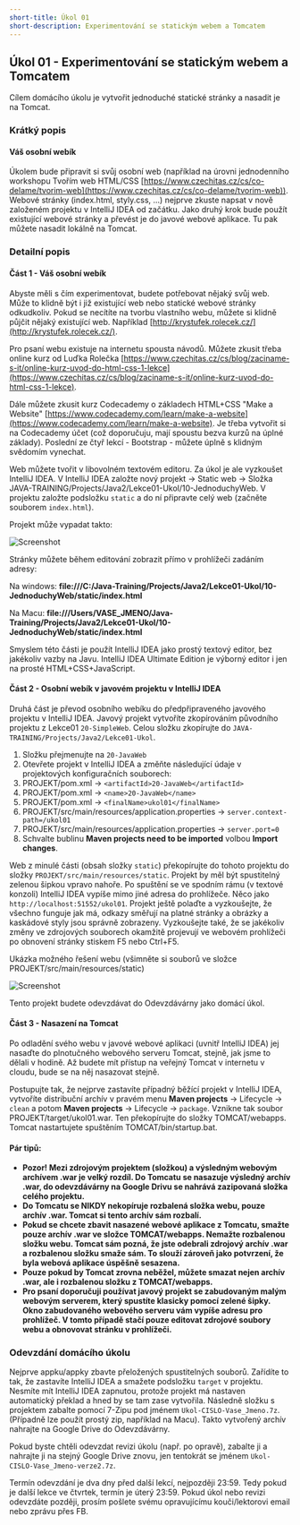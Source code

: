 ```yaml
---
short-title: Úkol 01
short-description: Experimentování se statickým webem a Tomcatem
---
```

Úkol 01 - Experimentování se statickým webem a Tomcatem
-------------------------------------------------------

Cílem domácího úkolu je vytvořit jednoduché statické stránky a nasadit je na Tomcat.

### Krátký popis

#### Váš osobní webík

Úkolem bude připravit si svůj osobní web (například na úrovni jednodenního workshopu Tvořím web HTML/CSS
[https://www.czechitas.cz/cs/co-delame/tvorim-web](https://www.czechitas.cz/cs/co-delame/tvorim-web)). Webové stránky
(index.html, styly.css, ...) nejprve zkuste napsat v nově založeném projektu v IntelliJ IDEA od začátku.
Jako druhý krok bude použít existující webové stránky a převést je do javové webové aplikace.
Tu pak můžete nasadit lokálně na Tomcat.



### Detailní popis

#### Část 1 - Váš osobní webík

Abyste měli s čím experimentovat, budete potřebovat nějaký svůj web. Může to klidně být i již existující web nebo
statické webové stránky odkudkoliv. Pokud se necítíte na tvorbu vlastního webu, můžete si klidně půjčit nějaký
existující web. Například [http://krystufek.rolecek.cz/](http://krystufek.rolecek.cz/).

Pro psaní webu existuje na internetu spousta návodů.
Můžete zkusit třeba online kurz od Luďka Rolečka
[https://www.czechitas.cz/cs/blog/zaciname-s-it/online-kurz-uvod-do-html-css-1-lekce](https://www.czechitas.cz/cs/blog/zaciname-s-it/online-kurz-uvod-do-html-css-1-lekce).

Dále můžete zkusit kurz Codecademy o základech HTML+CSS "Make a Website"
[https://www.codecademy.com/learn/make-a-website](https://www.codecademy.com/learn/make-a-website).
Je třeba vytvořit si na Codecademy účet (což doporučuju, mají spoustu bezva kurzů na úplné základy).
Poslední ze čtyř lekcí - Bootstrap - můžete úplně s klidným svědomím vynechat.

Web můžete tvořit v libovolném textovém editoru. Za úkol je ale vyzkoušet IntelliJ IDEA. V IntelliJ IDEA založte nový
projekt -> Static web -> Složka JAVA-TRAINING/Projects/Java2/Lekce01-Ukol/10-JednoduchyWeb. V projektu založte podsložku
`static` a do ní připravte celý web (začněte souborem `index.html`).

Projekt může vypadat takto:

![Screenshot](ukol01-static-web-project.png)

Stránky můžete během editování zobrazit přímo v prohlížeči zadáním adresy:

Na windows: **file:///C:/Java-Training/Projects/Java2/Lekce01-Ukol/10-JednoduchyWeb/static/index.html**

Na Macu: **file:///Users/VASE\_JMENO/Java-Training/Projects/Java2/Lekce01-Ukol/10-JednoduchyWeb/static/index.html**

Smyslem této části je použít IntelliJ IDEA jako prostý textový editor, bez jakékoliv vazby na Javu.
IntelliJ IDEA Ultimate Edition je výborný editor i jen na prosté HTML+CSS+JavaScript.



#### Část 2 - Osobní webík v javovém projektu v IntelliJ IDEA

Druhá část je převod osobního webíku do předpřipraveného javového projektu v IntelliJ IDEA.
Javový projekt vytvoříte zkopírováním původního projektu z Lekce01 `20-SimpleWeb`.
Celou složku zkopírujte do `JAVA-TRAINING/Projects/Java2/Lekce01-Ukol`.

1. Složku přejmenujte na `20-JavaWeb`
2. Otevřete projekt v IntelliJ IDEA a změňte následující údaje v projektových konfiguračních souborech:
3. PROJEKT/pom.xml -> `<artifactId>20-JavaWeb</artifactId>`
4. PROJEKT/pom.xml -> `<name>20-JavaWeb</name>`
5. PROJEKT/pom.xml -> `<finalName>ukol01</finalName>`
6. PROJEKT/src/main/resources/application.properties -> `server.context-path=/ukol01`
7. PROJEKT/src/main/resources/application.properties -> `server.port=0`
8. Schvalte bublinu **Maven projects need to be imported** volbou **Import changes**.

Web z minulé části (obsah složky `static`) překopírujte do tohoto projektu do složky
`PROJEKT/src/main/resources/static`. Projekt by měl být spustitelný zelenou šipkou vpravo nahoře.
Po spuštění se ve spodním rámu (v textové konzoli) IntelliJ IDEA vypíše mimo jiné
adresa do prohlížeče. Něco jako `http://localhost:51552/ukol01`.
Projekt ještě polaďte a vyzkoušejte, že všechno funguje jak má, odkazy směřují na platné stránky
a obrázky a kaskádové styly jsou správně zobrazeny.
Vyzkoušejte také, že se jakékoliv změny ve zdrojových souborech okamžitě projevují
ve webovém prohlížeči po obnovení stránky stiskem F5 nebo Ctrl+F5.

Ukázka možného řešení webu (všimněte si souborů ve složce PROJEKT/src/main/resources/static)

![Screenshot](ukol01-static-web-project-reseni.png)

Tento projekt budete odevzdávat do Odevzdávárny jako domácí úkol.


#### Část 3 - Nasazení na Tomcat

Po odladění svého webu v javové webové aplikaci (uvnitř IntelliJ IDEA)
jej nasaďte do plnotučného webového serveru Tomcat, stejně, jak jsme to dělali v hodině.
Až budete mít přístup na veřejný Tomcat v internetu v cloudu, bude se na něj nasazovat stejně.

Postupujte tak, že nejprve zastavíte případný běžící projekt v IntelliJ IDEA,
vytvoříte distribuční archív v pravém menu **Maven projects**
-> Lifecycle -> `clean` a potom **Maven projects** -> Lifecycle -> `package`.
Vznikne tak soubor PROJEKT/target/ukol01.war.
Ten překopírujte do složky TOMCAT/webapps.
Tomcat nastartujete spuštěním TOMCAT/bin/startup.bat.


#### Pár tipů:

* **Pozor! Mezi zdrojovým projektem (složkou) a výsledným webovým archívem .war je velký rozdíl. Do Tomcatu se nasazuje
  výsledný archív .war, do odevzdávárny na Google Drivu se nahrává zazipovaná složka celého projektu.**
* **Do Tomcatu se NIKDY nekopíruje rozbalená složka webu, pouze archív .war. Tomcat si tento archív sám rozbalí.**
* **Pokud se chcete zbavit nasazené webové aplikace z Tomcatu, smažte pouze archív .war ve složce
  TOMCAT/webapps. Nemažte rozbalenou složku webu. Tomcat sám pozná, že jste odebrali zdrojový archív .war a rozbalenou
  složku smaže sám. To slouží zároveň jako potvrzení, že byla webová aplikace úspěšně sesazena.**
* **Pouze pokud by Tomcat zrovna neběžel, můžete smazat nejen archív .war, ale i rozbalenou složku z TOMCAT/webapps.**
* **Pro psaní doporučuji používat javový projekt se zabudovaným malým webovým serverem, který spustíte klasicky pomocí zelené
  šipky. Okno zabudovaného webového serveru vám vypíše adresu pro prohlížeč. V tomto případě stačí pouze editovat zdrojové
  soubory webu a obnovovat stránku v prohlížeči.**



### Odevzdání domácího úkolu

Nejprve appku/appky zbavte přeložených spustitelných souborů. Zařídíte to tak,
že zastavíte IntelliJ IDEA a smažete podsložku `target` v projektu.
Nesmíte mít IntelliJ IDEA zapnutou, protože projekt má nastaven
automatický překlad a hned by se tam zase vytvořila.
Následně složku s projektem zabalte pomocí 7-Zipu pod jménem `Ukol-CISLO-Vase_Jmeno.7z`.
(Případně lze použít prostý zip, například na Macu).
Takto vytvořený archív nahrajte na Google Drive do Odevzdávárny.

Pokud byste chtěli odevzdat revizi úkolu (např. po opravě),
zabalte ji a nahrajte ji na stejný Google Drive znovu,
jen tentokrát se jménem `Ukol-CISLO-Vase_Jmeno-verze2.7z`.

Termín odevzdání je dva dny před další lekcí, nejpozději 23:59.
Tedy pokud je další lekce ve čtvrtek, termín je úterý 23:59.
Pokud úkol nebo revizi odevzdáte později,
prosím pošlete svému opravujícímu kouči/lektorovi email nebo zprávu přes FB.
